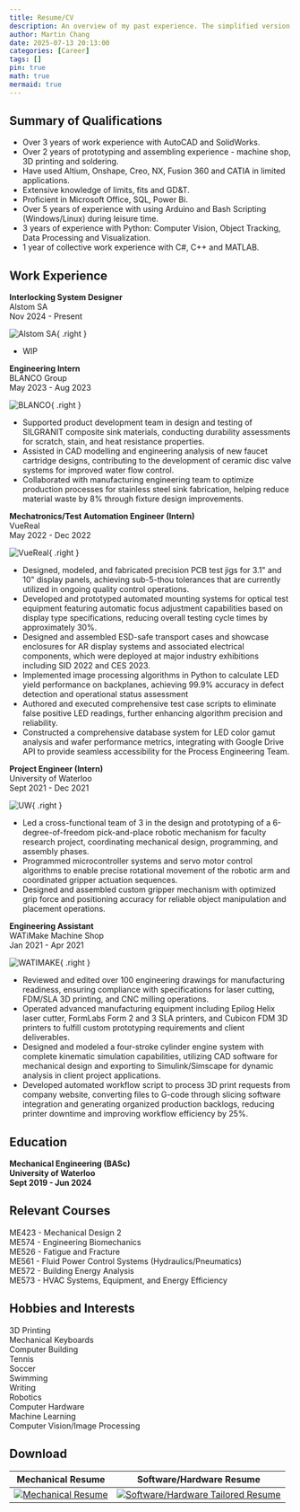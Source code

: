 ```yaml
---
title: Resume/CV
description: An overview of my past experience. The simplified version of my experience can be found in my Resume, available for download.
author: Martin Chang
date: 2025-07-13 20:13:00
categories: [Career]
tags: []
pin: true
math: true
mermaid: true
---
```


## Summary of Qualifications

- Over 3 years of work experience with AutoCAD and SolidWorks.
- Over 2 years of prototyping and assembling experience - machine shop, 3D printing and soldering.
- Have used Altium, Onshape, Creo, NX, Fusion 360 and CATIA in limited applications.
- Extensive knowledge of limits, fits and GD&T.
- Proficient in Microsoft Office, SQL, Power Bi.
- Over 5 years of experience with using Arduino and Bash Scripting (Windows/Linux) during leisure time.
- 3 years of experience with Python: Computer Vision, Object Tracking, Data Processing and Visualization.
- 1 year of collective work experience with C#, C++ and MATLAB.

## Work Experience

**Interlocking System Designer**<br>Alstom SA<br>Nov 2024 - Present

![Alstom SA](/assets/img/Alstom.png){ .right }

- WIP

**Engineering Intern**<br>BLANCO Group<br>May 2023 - Aug 2023

![BLANCO](/assets/img/blanco.png){ .right }

- Supported product development team in design and testing of SILGRANIT composite sink materials, conducting durability assessments for scratch, stain, and heat resistance properties.
- Assisted in CAD modelling and engineering analysis of new faucet cartridge designs, contributing to the development of ceramic disc valve systems for improved water flow control.
- Collaborated with manufacturing engineering team to optimize production processes for stainless steel sink fabrication, helping reduce material waste by 8% through fixture design improvements.

**Mechatronics/Test Automation Engineer (Intern)**<br>VueReal<br>May 2022 - Dec 2022

![VueReal](/assets/img/vuereal.png){ .right }

- Designed, modeled, and fabricated precision PCB test jigs for 3.1" and 10" display panels, achieving sub-5-thou tolerances that are currently utilized in ongoing quality control operations.
- Developed and prototyped automated mounting systems for optical test equipment featuring automatic focus adjustment capabilities based on display type specifications, reducing overall testing cycle times by approximately 30%.
- Designed and assembled ESD-safe transport cases and showcase enclosures for AR display systems and associated electrical components, which were deployed at major industry exhibitions including SID 2022 and CES 2023.
- Implemented image processing algorithms in Python to calculate LED yield performance on backplanes, achieving 99.9% accuracy in defect detection and operational status assessment
- Authored and executed comprehensive test case scripts to eliminate false positive LED readings, further enhancing algorithm precision and reliability.
- Constructed a comprehensive database system for LED color gamut analysis and wafer performance metrics, integrating with Google Drive API to provide seamless accessibility for the Process Engineering Team.

**Project Engineer (Intern)**<br>University of Waterloo<br>Sept 2021 - Dec 2021

![UW](/assets/img/UW.jpg){ .right }

- Led a cross-functional team of 3 in the design and prototyping of a 6-degree-of-freedom pick-and-place robotic mechanism for faculty research project, coordinating mechanical design, programming, and assembly phases.
- Programmed microcontroller systems and servo motor control algorithms to enable precise rotational movement of the robotic arm and coordinated gripper actuation sequences.
- Designed and assembled custom gripper mechanism with optimized grip force and positioning accuracy for reliable object manipulation and placement operations.

**Engineering Assistant**<br>WATiMake Machine Shop<br>Jan 2021 - Apr 2021

![WATIMAKE](/assets/img/watimake.png){ .right }

- Reviewed and edited over 100 engineering drawings for manufacturing readiness, ensuring compliance with specifications for laser cutting, FDM/SLA 3D printing, and CNC milling operations.
- Operated advanced manufacturing equipment including Epilog Helix laser cutter, FormLabs Form 2 and 3 SLA printers, and Cubicon FDM 3D printers to fulfill custom prototyping requirements and client deliverables.
- Designed and modeled a four-stroke cylinder engine system with complete kinematic simulation capabilities, utilizing CAD software for mechanical design and exporting to Simulink/Simscape for dynamic analysis in client project applications.
- Developed automated workflow script to process 3D print requests from company website, converting files to G-code through slicing software integration and generating organized production backlogs, reducing printer downtime and improving workflow efficiency by 25%.

## Education

**Mechanical Engineering (BASc)<br>University of Waterloo<br>Sept 2019 - Jun 2024**

## Relevant Courses

ME423 - Mechanical Design 2<br>
ME574 - Engineering Biomechanics<br>
ME526 - Fatigue and Fracture<br>
ME561 - Fluid Power Control Systems (Hydraulics/Pneumatics)<br>
ME572 - Building Energy Analysis<br>
ME573 - HVAC Systems, Equipment, and Energy Efficiency

## Hobbies and Interests

3D Printing<br>
Mechanical Keyboards<br>
Computer Building<br>
Tennis<br>
Soccer<br>
Swimming<br>
Writing<br>
Robotics<br>
Computer Hardware<br>
Machine Learning<br>
Computer Vision/Image Processing

## Download

| Mechanical Resume                                                                                                          | Software/Hardware Resume                                                                                                             |
| -------------------------------------------------------------------------------------------------------------------------- | ------------------------------------------------------------------------------------------------------------------------------------ |
| <a href="/assets/img/Mechanical.png" download="Mechanical_Resume.png">![Mechanical Resume](/assets/img/Mechanical.png)</a> | <a href="/assets/img/Software.png" download="Software_Resume.png">![Software/Hardware Tailored Resume](/assets/img/Software.png)</a> |
